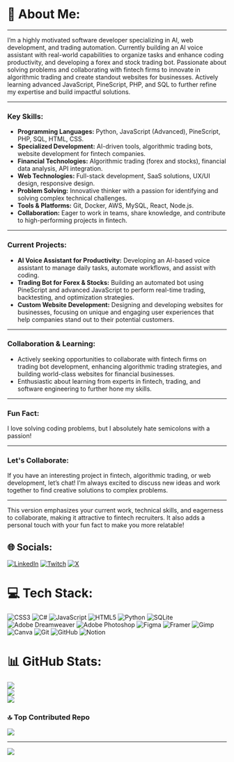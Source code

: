 # 💫 About Me:

---

I’m a highly motivated software developer specializing in AI, web development, and trading automation. Currently building an AI voice assistant with real-world capabilities to organize tasks and enhance coding productivity, and developing a forex and stock trading bot. Passionate about solving problems and collaborating with fintech firms to innovate in algorithmic trading and create standout websites for businesses. Actively learning advanced JavaScript, PineScript, PHP, and SQL to further refine my expertise and build impactful solutions.

---

### **Key Skills:**
- **Programming Languages:** Python, JavaScript (Advanced), PineScript, PHP, SQL, HTML, CSS.
- **Specialized Development:** AI-driven tools, algorithmic trading bots, website development for fintech companies.
- **Financial Technologies:** Algorithmic trading (forex and stocks), financial data analysis, API integration.
- **Web Technologies:** Full-stack development, SaaS solutions, UX/UI design, responsive design.
- **Problem Solving:** Innovative thinker with a passion for identifying and solving complex technical challenges.
- **Tools & Platforms:** Git, Docker, AWS, MySQL, React, Node.js.
- **Collaboration:** Eager to work in teams, share knowledge, and contribute to high-performing projects in fintech.

---

### **Current Projects:**
- **AI Voice Assistant for Productivity:** Developing an AI-based voice assistant to manage daily tasks, automate workflows, and assist with coding.
- **Trading Bot for Forex & Stocks:** Building an automated bot using PineScript and advanced JavaScript to perform real-time trading, backtesting, and optimization strategies.
- **Custom Website Development:** Designing and developing websites for businesses, focusing on unique and engaging user experiences that help companies stand out to their potential customers.

---

### **Collaboration & Learning:**
- Actively seeking opportunities to collaborate with fintech firms on trading bot development, enhancing algorithmic trading strategies, and building world-class websites for financial businesses.
- Enthusiastic about learning from experts in fintech, trading, and software engineering to further hone my skills.

---

### **Fun Fact:**
I love solving coding problems, but I absolutely hate semicolons with a passion!

---

### **Let's Collaborate:**
If you have an interesting project in fintech, algorithmic trading, or web development, let’s chat! I’m always excited to discuss new ideas and work together to find creative solutions to complex problems.

---

This version emphasizes your current work, technical skills, and eagerness to collaborate, making it attractive to fintech recruiters. It also adds a personal touch with your fun fact to make you more relatable!


## 🌐 Socials:
[![LinkedIn](https://img.shields.io/badge/LinkedIn-%230077B5.svg?logo=linkedin&logoColor=white)](https://linkedin.com/in/https://www.linkedin.com/in/ryan-kelley-8762a8285/) [![Twitch](https://img.shields.io/badge/Twitch-%239146FF.svg?logo=Twitch&logoColor=white)](https://twitch.tv/https://www.twitch.tv/sparrows_aurora) [![X](https://img.shields.io/badge/X-black.svg?logo=X&logoColor=white)](https://x.com/https://x.com/RyanKelleyBiz) 

# 💻 Tech Stack:
![CSS3](https://img.shields.io/badge/css3-%231572B6.svg?style=for-the-badge&logo=css3&logoColor=white) ![C#](https://img.shields.io/badge/c%23-%23239120.svg?style=for-the-badge&logo=csharp&logoColor=white) ![JavaScript](https://img.shields.io/badge/javascript-%23323330.svg?style=for-the-badge&logo=javascript&logoColor=%23F7DF1E) ![HTML5](https://img.shields.io/badge/html5-%23E34F26.svg?style=for-the-badge&logo=html5&logoColor=white) ![Python](https://img.shields.io/badge/python-3670A0?style=for-the-badge&logo=python&logoColor=ffdd54) ![SQLite](https://img.shields.io/badge/sqlite-%2307405e.svg?style=for-the-badge&logo=sqlite&logoColor=white) ![Adobe Dreamweaver](https://img.shields.io/badge/Adobe%20Dreamweaver-FF61F6.svg?style=for-the-badge&logo=Adobe%20Dreamweaver&logoColor=white) ![Adobe Photoshop](https://img.shields.io/badge/adobe%20photoshop-%2331A8FF.svg?style=for-the-badge&logo=adobe%20photoshop&logoColor=white) ![Figma](https://img.shields.io/badge/figma-%23F24E1E.svg?style=for-the-badge&logo=figma&logoColor=white) ![Framer](https://img.shields.io/badge/Framer-black?style=for-the-badge&logo=framer&logoColor=blue) ![Gimp](https://img.shields.io/badge/Gimp-657D8B?style=for-the-badge&logo=gimp&logoColor=FFFFFF) ![Canva](https://img.shields.io/badge/Canva-%2300C4CC.svg?style=for-the-badge&logo=Canva&logoColor=white) ![Git](https://img.shields.io/badge/git-%23F05033.svg?style=for-the-badge&logo=git&logoColor=white) ![GitHub](https://img.shields.io/badge/github-%23121011.svg?style=for-the-badge&logo=github&logoColor=white) ![Notion](https://img.shields.io/badge/Notion-%23000000.svg?style=for-the-badge&logo=notion&logoColor=white)
# 📊 GitHub Stats:
![](https://github-readme-stats.vercel.app/api?username=sparrowsaurora&theme=tokyonight&hide_border=true&include_all_commits=true&count_private=false)<br/>
![](https://github-readme-streak-stats.herokuapp.com/?user=sparrowsaurora&theme=tokyonight&hide_border=true)<br/>
![](https://github-readme-stats.vercel.app/api/top-langs/?username=sparrowsaurora&theme=tokyonight&hide_border=true&include_all_commits=true&count_private=false&layout=compact)

### 🔝 Top Contributed Repo
![](https://github-contributor-stats.vercel.app/api?username=sparrowsaurora&limit=5&theme=dark&combine_all_yearly_contributions=true)

---
[![](https://visitcount.itsvg.in/api?id=sparrowsaurora&icon=0&color=0)](https://visitcount.itsvg.in)

<!-- Proudly created with GPRM ( https://gprm.itsvg.in ) -->
